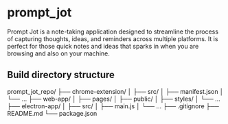# prompt_jot
Prompt Jot is a note-taking application designed to streamline the process of capturing thoughts, ideas, and reminders across multiple platforms. It is perfect for those quick notes and ideas that sparks in when you are browsing and also on your machine.

## Build directory structure
prompt_jot_repo/
├── chrome-extension/
│   ├── src/
│   ├── manifest.json
│   └── ...
├── web-app/
│   ├── pages/
│   ├── public/
│   ├── styles/
│   └── ...
├── electron-app/
│   ├── src/
│   ├── main.js
│   └── ...
├── .gitignore
├── README.md
└── package.json


